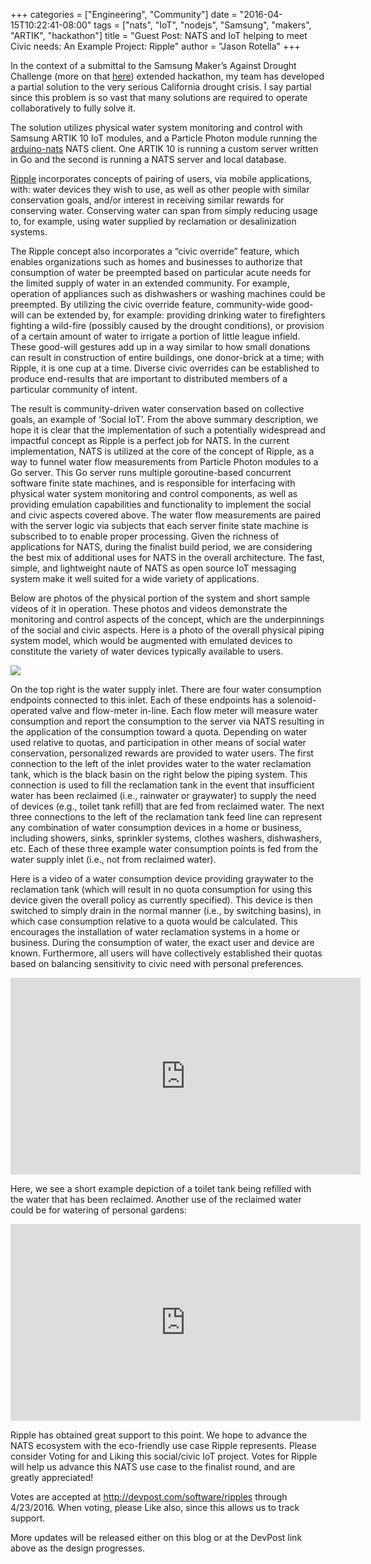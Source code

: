 +++
categories = ["Engineering", "Community"]
date = "2016-04-15T10:22:41-08:00"
tags = ["nats", "IoT", "nodejs", "Samsung", "makers", "ARTIK", "hackathon"]
title = "Guest Post: NATS and IoT helping to meet Civic needs: An Example Project: Ripple"
author = "Jason Rotella"
+++

In the context of a submittal to the Samsung Maker’s Against Drought Challenge (more on that [here](http://artik.devpost.com/)) extended hackathon, my team has developed a partial solution to the very serious California drought crisis. I say partial since this problem is so vast that many solutions are required to operate collaboratively to fully solve it.

The solution utilizes physical water system monitoring and control with Samsung ARTIK 10 IoT modules, and a Particle Photon module running the [arduino-nats](https://github.com/joshglendenning/arduino-nats)  NATS client. One ARTIK 10 is running a custom server written in Go and the second is running a NATS server and local database.

[Ripple](http://devpost.com/software/ripples) incorporates concepts of pairing of users, via mobile applications, with: water devices they wish to use, as well as other people with similar conservation goals, and/or interest in receiving similar rewards for conserving water. Conserving water can span from simply reducing usage to, for example, using water supplied by reclamation or desalinization systems.

The Ripple concept also incorporates a “civic override” feature, which enables organizations such as homes and businesses to authorize that consumption of water be preempted based on particular acute needs for the limited supply of water in an extended community. For example, operation of appliances such as dishwashers or washing machines could be preempted. By utilizing the civic override feature, community-wide good-will can be extended by, for example: providing drinking water to firefighters fighting a wild-fire (possibly caused by the drought conditions), or provision of a certain amount of water to irrigate a portion of little league infield. These good-will gestures add up in a way similar to how small donations can result in construction of entire buildings, one donor-brick at a time; with Ripple, it is one cup at a time. Diverse civic overrides can be established to produce end-results that are important to distributed members of a particular community of intent.

The result is community-driven water conservation based on collective goals, an example of ‘Social IoT’.
From the above summary description, we hope it is clear that the implementation of such a potentially widespread and impactful concept as Ripple is a perfect job for NATS. In the current implementation, NATS is utilized at the core of the concept of Ripple, as a way to funnel water flow measurements from Particle Photon modules to a Go server. This Go server runs multiple goroutine-based concurrent software finite state machines, and is responsible for interfacing with physical water system monitoring and control components, as well as providing emulation capabilities and functionality to implement the social and civic aspects covered above. The water flow measurements are paired with the server logic via subjects that each server finite state machine is subscribed to to enable proper processing. Given the richness of applications for NATS, during the finalist build period, we are considering the best mix of additional uses for NATS in the overall architecture. The fast, simple, and lightweight naute of NATS as open source IoT messaging system make it well suited for a wide variety of applications.

Below are photos of the physical portion of the system and short sample videos of it in operation. These photos and videos demonstrate the monitoring and control aspects of the concept, which are the underpinnings of the social and civic aspects.
Here is a photo of the overall physical piping system model, which would be augmented with emulated devices to constitute the variety of water devices typically available to users.

<img class="img-responsive center-block" src="/img/blog/RipplePicture.jpeg">

On the top right is the water supply inlet. There are four water consumption endpoints connected to this inlet. Each of these endpoints has a solenoid-operated valve and flow-meter in-line. Each flow meter will measure water consumption and report the consumption to the server via NATS resulting in the application of the consumption toward a quota. Depending on water used relative to quotas, and participation in other means of social water conservation, personalized rewards are provided to water users.
The first connection to the left of the inlet provides water to the water reclamation tank, which is the black basin on the right below the piping system. This connection is used to fill the reclamation tank in the event that insufficient water has been reclaimed (i.e., rainwater or graywater) to supply the need of devices (e.g., toilet tank refill) that are fed from reclaimed water.
The next three connections to the left of the reclamation tank feed line can represent any combination of water consumption devices in a home or business, including showers, sinks, sprinkler systems, clothes washers, dishwashers, etc. Each of these three example water consumption points is fed from the water supply inlet (i.e., not from reclaimed water).

Here is a video of a water consumption device providing graywater to the reclamation tank (which will result in no quota consumption for using this device given the overall policy as currently specified). This device is then switched to simply drain in the normal manner (i.e., by switching basins), in which case consumption relative to a quota would be calculated. This encourages the installation of water reclamation systems in a home or business. During the consumption of water, the exact user and device are known. Furthermore, all users will have collectively established their quotas based on balancing sensitivity to civic need with personal preferences.

<div class="embed-responsive embed-responsive-16by9">
  <iframe width="560" height="315" src="https://www.youtube.com/embed/f8c6g1DOMcY" frameborder="0" allowfullscreen></iframe>
</div>

Here, we see a short example depiction of a toilet tank being refilled with the water that has been reclaimed. Another use of the reclaimed water could be for watering of personal gardens:

<div class="embed-responsive embed-responsive-16by9">
  <iframe width="560" height="315" src="https://www.youtube.com/embed/7X4SGwogauA" frameborder="0" allowfullscreen></iframe>
</div>

Ripple has obtained great support to this point. We hope to advance the NATS ecosystem with the eco-friendly use case Ripple represents.
Please consider Voting for and Liking this social/civic IoT project. Votes for Ripple will help us advance this NATS use case to the finalist round, and are greatly appreciated!

Votes are accepted at http://devpost.com/software/ripples through 4/23/2016. When voting, please Like also, since this allows us to track support.

More updates will be released either on this blog or at the DevPost link above as the design progresses.
